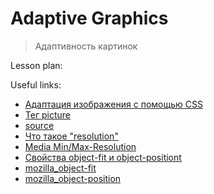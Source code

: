 ﻿# Adaptive Graphics 
> Адаптивность картинок

Lesson plan:

Useful links:
+ [Адаптация изображения с помощью CSS](https://vc.ru/dev/162969-kak-sdelat-izobrazheniya-adaptivnymi-s-pomoshchyu-css)
+ [Тег picture](https://developer.mozilla.org/ru/docs/Web/HTML/Element/picture)
+ [source](https://developer.mozilla.org/ru/docs/Web/HTML/Element/source)
+ [Что такое "resolution"](https://developer.mozilla.org/en-US/docs/Web/CSS/resolution)
+ [Media Min/Max-Resolution](https://developer.mozilla.org/en-US/docs/Web/CSS/@media/resolution)
+ [Свойства object-fit и object-positiont](https://html5book.ru/svoystva-object-fit-i-object-position/) 
+ [mozilla_object-fit](https://developer.mozilla.org/ru/docs/Web/CSS/object-fit)
+ [mozilla_object-position](https://developer.mozilla.org/ru/docs/Web/CSS/object-position)